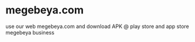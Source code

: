 # megebeya.com
use our web megebeya.com and download APK @ play store and app store megebeya business   
